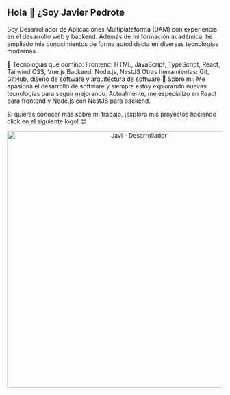 ## Hola 👋 ¿Soy Javier Pedrote

Soy Desarrollador de Aplicaciones Multiplataforma (DAM) con experiencia en el desarrollo web y backend. Además de mi formación académica, he ampliado mis conocimientos de forma autodidacta en diversas tecnologías modernas.

🚀 Tecnologías que domino:
Frontend: HTML, JavaScript, TypeScript, React, Tailwind CSS, Vue.js
Backend: Node.js, NestJS
Otras herramientas: Git, GitHub, diseño de software y arquitectura de software
🎯 Sobre mí:
Me apasiona el desarrollo de software y siempre estoy explorando nuevas tecnologías para seguir mejorando. Actualmente, me especializo en React para frontend y Node.js con NestJS para backend.

Si quieres conocer más sobre mi trabajo, ¡explora mis proyectos haciendo click en el siguiente logo! 😊

<p align="center">
  <img src="(https://github.com/JaviPedrote/JaviPedrote/blob/main/logo.png?raw=true)" alt="Javi - Desarrollador" width="600">
</p>


